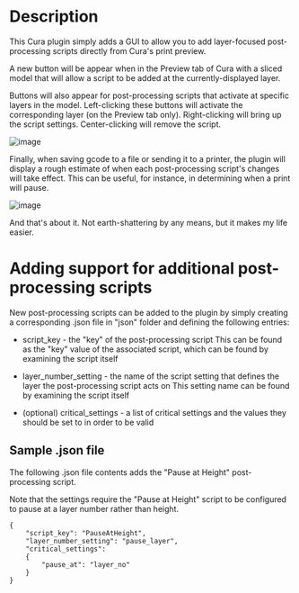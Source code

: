 # Description

This Cura plugin simply adds a GUI to allow you to add layer-focused post-processing scripts directly from Cura's print preview.

A new button will be appear when in the Preview tab of Cura with a sliced model that will allow a script to be added at the currently-displayed layer.  

Buttons will also appear for post-processing scripts that activate at specific layers in the model. Left-clicking these buttons will activate the corresponding layer (on the Preview tab only).  Right-clicking will bring up the script settings.  Center-clicking will remove the script.

![image](https://github.com/kartchnb/PostProcessingGui/assets/54730012/4fd307de-c342-4022-99ea-efa8d2d4389f)

Finally, when saving gcode to a file or sending it to a printer, the plugin will display a rough estimate of when each post-processing script's changes will take effect.  This can be useful, for instance, in determining when a print will pause.

![image](https://github.com/kartchnb/PostProcessingGui/assets/54730012/27e17d06-5c89-42c3-9547-a185831e31c0)

And that's about it.  Not earth-shattering by any means, but it makes my life easier.

# Adding support for additional post-processing scripts

New post-processing scripts can be added to the plugin by simply creating a corresponding .json file in "json" folder and defining the following entries:

- script_key - the "key" of the post-processing script
  This can be found as the "key" value of the associated script, which can be found by examining the script itself

- layer_number_setting - the name of the script setting that defines the layer the post-processing script acts on
  This setting name can be found by examining the script itself

- (optional) critical_settings - a list of critical settings and the values they should be set to in order to be valid

## Sample .json file
The following .json file contents adds the "Pause at Height" post-processing script.

Note that the settings require the "Pause at Height" script to be configured to
pause at a layer number rather than height.

```
{
    "script_key": "PauseAtHeight",
    "layer_number_setting": "pause_layer",
    "critical_settings":
    {
        "pause_at": "layer_no"
    }
}
```
